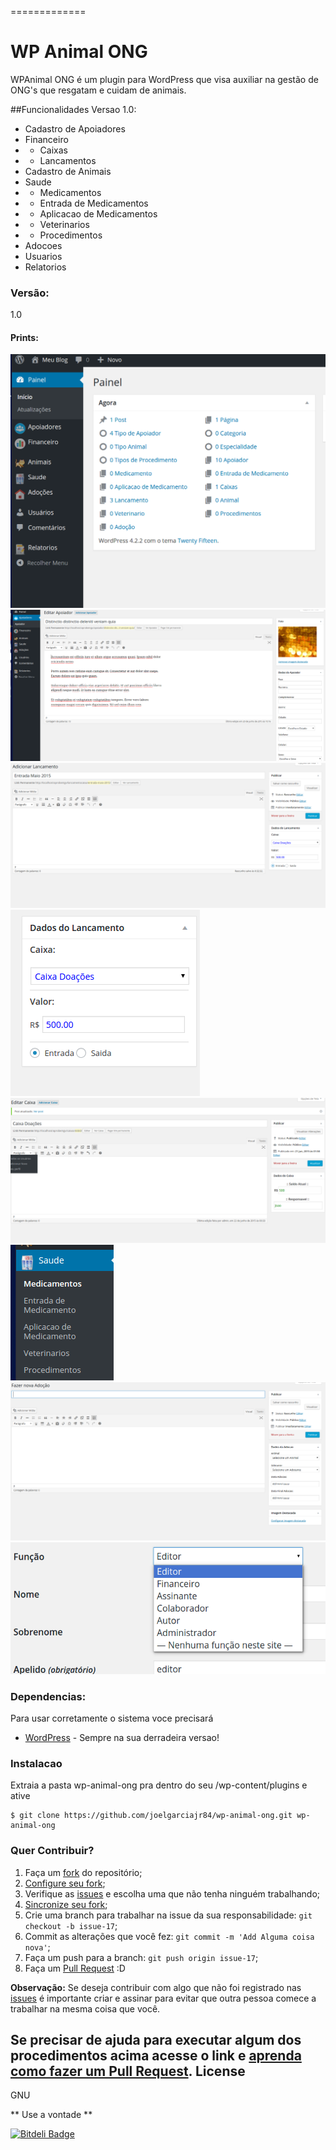 =============
# WP Animal ONG

WPAnimal ONG é um plugin para WordPress que visa auxiliar na gestão de ONG's que resgatam e cuidam de animais.

##Funcionalidades Versao 1.0:
* Cadastro de Apoiadores
* Financeiro
* * Caixas
* * Lancamentos
* Cadastro de Animais
* Saude
* * Medicamentos
* * Entrada de Medicamentos
* * Aplicacao de Medicamentos
* * Veterinarios
* * Procedimentos
* Adocoes
* Usuarios
* Relatorios
 
### Versão:
1.0

#### Prints:

![](https://raw.githubusercontent.com/joelgarciajr84/wp-animal-ong/master/images/prints/print-1.png "Foto 1")
![](https://raw.githubusercontent.com/joelgarciajr84/wp-animal-ong/master/images/prints/print-2.png "Foto 2")
![](https://raw.githubusercontent.com/joelgarciajr84/wp-animal-ong/master/images/prints/print-3.png "Foto 3")
![](https://raw.githubusercontent.com/joelgarciajr84/wp-animal-ong/master/images/prints/print-4.png "Foto 4")
![](https://raw.githubusercontent.com/joelgarciajr84/wp-animal-ong/master/images/prints/print-5.png "Foto 5")
![](https://raw.githubusercontent.com/joelgarciajr84/wp-animal-ong/master/images/prints/print-6.png "Foto 6")
![](https://raw.githubusercontent.com/joelgarciajr84/wp-animal-ong/master/images/prints/print-7.png "Foto 7")
![](https://raw.githubusercontent.com/joelgarciajr84/wp-animal-ong/master/images/prints/print-8.png "Foto 8")

### Dependencias:

Para usar corretamente o sistema voce precisará

* [WordPress](http://wordpress.org) - Sempre na sua derradeira versao!


### Instalacao
Extraia a pasta wp-animal-ong pra dentro do seu /wp-content/plugins e ative
```
$ git clone https://github.com/joelgarciajr84/wp-animal-ong.git wp-animal-ong
```


### Quer Contribuir? 

1. Faça um [fork](https://help.github.com/articles/fork-a-repo/) do repositório;
3. [Configure seu fork](https://help.github.com/articles/configuring-a-remote-for-a-fork/);
2. Verifique as [issues](https://github.com/joelgarciajr84/wp-animal-ong/issues) e escolha uma que não tenha ninguém trabalhando;
4. [Sincronize seu fork](https://help.github.com/articles/syncing-a-fork/);
2. Crie uma branch para trabalhar na issue da sua responsabilidade: `git checkout -b issue-17`;
3. Commit as alterações que você fez: `git commit -m 'Add Alguma coisa nova'`;
4. Faça um push para a branch: `git push origin issue-17`;
5. Faça um [Pull Request](https://help.github.com/articles/using-pull-requests/) :D

**Observação:** Se deseja contribuir com algo que não foi registrado nas [issues](https://github.com/joelgarciajr84/wp-animal-ong/issues) é importante criar e assinar para evitar que outra pessoa comece a trabalhar na mesma coisa que você.

Se precisar de ajuda para executar algum dos procedimentos acima acesse o link e [aprenda como fazer um Pull Request](http://pythonclub.com.br/como-fazer-fork-clone-push-pull-request-no-github.html).
License
----

GNU


** Use a vontade **


[![Bitdeli Badge](https://d2weczhvl823v0.cloudfront.net/joelgarciajr84/wp-animal-ong/trend.png)](https://bitdeli.com/free "Bitdeli Badge")

